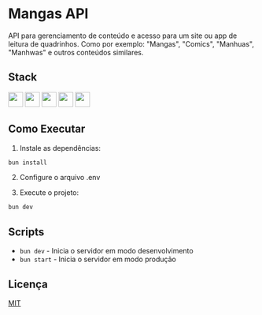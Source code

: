 # Mangas API

API para gerenciamento de conteúdo e acesso para um site ou app de leitura de quadrinhos.
Como por exemplo: "Mangas", "Comics", "Manhuas", "Manhwas" e outros conteúdos similares.

## Stack

[<img src="https://cdn.jsdelivr.net/gh/devicons/devicon/icons/typescript/typescript-original.svg" width="30" />](https://www.typescriptlang.org/)
[<img src="https://bun.sh/logo.svg" width="30" />](https://bun.sh/)
[<img src="https://elysiajs.com/assets/elysia.svg" width="30" />](https://elysiajs.com/) 
[<img src="https://cdn.jsdelivr.net/gh/devicons/devicon/icons/postgresql/postgresql-original.svg" width="30" />](https://www.postgresql.org/)
[<img src="https://www.prisma.io/favicon.ico" width="30" />](https://www.prisma.io/)

## Como Executar

1. Instale as dependências:
```bash
bun install
```

2. Configure o arquivo .env

3. Execute o projeto:
```bash
bun dev
```

## Scripts

- `bun dev` - Inicia o servidor em modo desenvolvimento
- `bun start` - Inicia o servidor em modo produção

## Licença

[MIT](LICENSE.md)
